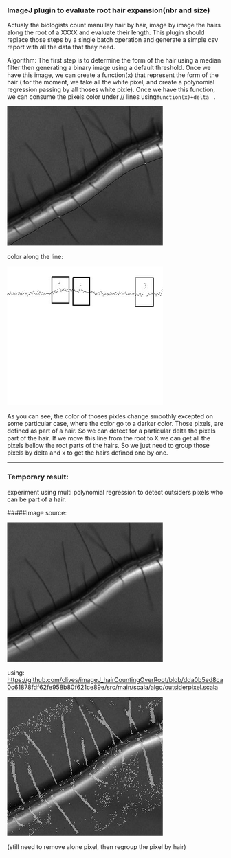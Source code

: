 ### ImageJ plugin to evaluate root hair expansion(nbr and size)

Actualy the biologists count manullay hair by hair, image by image the hairs along the root of a XXXX and evaluate their length. This plugin should replace those steps by a single batch operation and generate a simple csv report with all the data that they need.


Algorithm:
The first step is to determine the form of the hair using a median filter then generating a binary image using a default threshold. Once we have this image, we can create a function(x) that represent the form of the hair ( for the moment, we take all the white pixel, and create a polynomial regression passing by all thoses white pixle).
Once we have this function, we can consume the pixels color under // lines using`function(x)+delta ` .


![](doc_images/result_delta025.jpg "ttt")          


color along the line:     


![](doc_images/img_x_color_delta025.jpg "ttt")

As you can see, the color of thoses pixles change smoothly excepted on some particular case, where the color go to a darker color. Those pixels, are defined as part of a hair. So we can detect for a particular delta the pixels part of the hair. If we move this line from the root to X we can get all the pixels bellow the root parts of the hairs. So we just need to group those pixels by delta and x to get the hairs defined one by one.

----------------------------

### Temporary result:     
experiment using multi polynomial regression to detect outsiders pixels who
can be part of a hair.

#####Image source:     

![](doc_images/src_image_01.jpg "ttt")

using: https://github.com/clives/imageJ_hairCountingOverRoot/blob/dda0b5ed8ca0c61878fdf62fe958b80f621ce89e/src/main/scala/algo/outsiderpixel.scala                    


![](imageresult/allPixelsHair_dda0b5ed8ca0c61878fdf62fe958b80f621ce89e.jpg "ttt")

(still need to remove alone pixel, then regroup the pixel by hair)